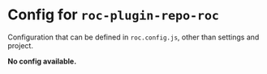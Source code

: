 # Config for `roc-plugin-repo-roc`

Configuration that can be defined in `roc.config.js`, other than settings and project.

__No config available.__
